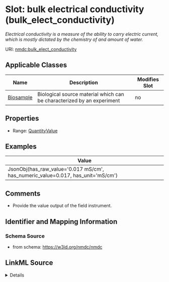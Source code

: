 # Slot: bulk electrical conductivity (bulk_elect_conductivity)


_Electrical conductivity is a measure of the ability to carry electric current, which is mostly dictated by the chemistry of and amount of water._



URI: [nmdc:bulk_elect_conductivity](https://w3id.org/nmdc/bulk_elect_conductivity)



<!-- no inheritance hierarchy -->




## Applicable Classes

| Name | Description | Modifies Slot |
| --- | --- | --- |
[Biosample](Biosample.md) | Biological source material which can be characterized by an experiment |  no  |







## Properties

* Range: [QuantityValue](QuantityValue.md)






## Examples

| Value |
| --- |
| JsonObj(has_raw_value='0.017 mS/cm', has_numeric_value=0.017, has_unit='mS/cm') |

## Comments

* Provide the value output of the field instrument.

## Identifier and Mapping Information







### Schema Source


* from schema: https://w3id.org/nmdc/nmdc




## LinkML Source

<details>
```yaml
name: bulk_elect_conductivity
description: Electrical conductivity is a measure of the ability to carry electric
  current, which is mostly dictated by the chemistry of and amount of water.
title: bulk electrical conductivity
comments:
- Provide the value output of the field instrument.
examples:
- value: JsonObj(has_raw_value='0.017 mS/cm', has_numeric_value=0.017, has_unit='mS/cm')
  description: The conductivity measurement was 0.017 millisiemens per centimeter.
from_schema: https://w3id.org/nmdc/nmdc
rank: 1000
alias: bulk_elect_conductivity
domain_of:
- Biosample
range: QuantityValue

```
</details>
